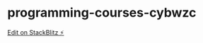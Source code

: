 # programming-courses-cybwzc

[Edit on StackBlitz ⚡️](https://stackblitz.com/edit/programming-courses-cybwzc)